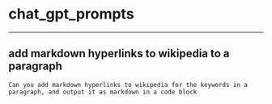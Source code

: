 # chat_gpt_prompts

---

## add markdown hyperlinks to wikipedia to a paragraph

```
Can you add markdown hyperlinks to wikipedia for the keywords in a paragraph, and output it as markdown in a code block
```
